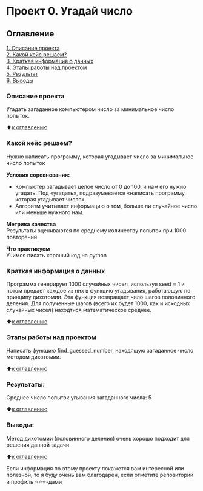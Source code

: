 # Проект 0. Угадай число

## Оглавление  
[1. Описание проекта](https://github.com/FlateCool/guess-number-task#какой-кейс-решаем)  
[2. Какой кейс решаем?](https://github.com/FlateCool/guess-number-task#какой-кейс-решаем)  
[3. Краткая информация о данных](https://github.com/FlateCool/guess-number-task#краткая-информация-о-данных)  
[4. Этапы работы над проектом](https://github.com/FlateCool/guess-number-task#этапы-работы-над-проектом)  
[5. Результат](https://github.com/FlateCool/guess-number-task#результаты)    
[6. Выводы](https://github.com/FlateCool/guess-number-task#выводы) 

### Описание проекта    
Угадать загаданное компьютером число за минимальное число попыток.

:arrow_up:[к оглавлению](https://github.com/FlateCool/guess-number-task#оглавление)


### Какой кейс решаем?    
Нужно написать программу, которая угадывает число за минимальное число попыток

**Условия соревнования:**  
- Компьютер загадывает целое число от 0 до 100, и нам его нужно угадать. Под «угадать», подразумевается «написать программу, которая угадывает число».
- Алгоритм учитывает информацию о том, больше ли случайное число или меньше нужного нам.

**Метрика качества**     
Результаты оцениваются по среднему количеству попыток при 1000 повторений

**Что практикуем**     
Учимся писать хороший код на python


### Краткая информация о данных
Программа генерирует 1000 случайных чисел, используя seed = 1 
и потом предает каждое из них в функцию угадывания, работающую по принципу дихотомии. Эта функция возвращает чило шагов половинного деления. Для полученные шагов (всего их будет 1000, как и исходных случайных чисел) находтися математическое среднее.
  
:arrow_up:[к оглавлению](https://github.com/FlateCool/guess-number-task#оглавление)


### Этапы работы над проектом  
Написать функцию find_guessed_number, находящую загаданное число методом дихотомии.

:arrow_up:[к оглавлению](https://github.com/FlateCool/guess-number-task#оглавление)


### Результаты:  
Среднее число попыток угывания загаданного числа: 5

:arrow_up:[к оглавлению](https://github.com/FlateCool/guess-number-task#оглавление)


### Выводы:  
Метод дихотомии (половинного деления) очень хорошо подходит для решения данной задачи

:arrow_up:[к оглавлению](https://github.com/FlateCool/guess-number-task#оглавление)


Если информация по этому проекту покажется вам интересной или полезной, то я буду очень вам благодарен, если отметите репозиторий и профиль ⭐️⭐️⭐️-дами